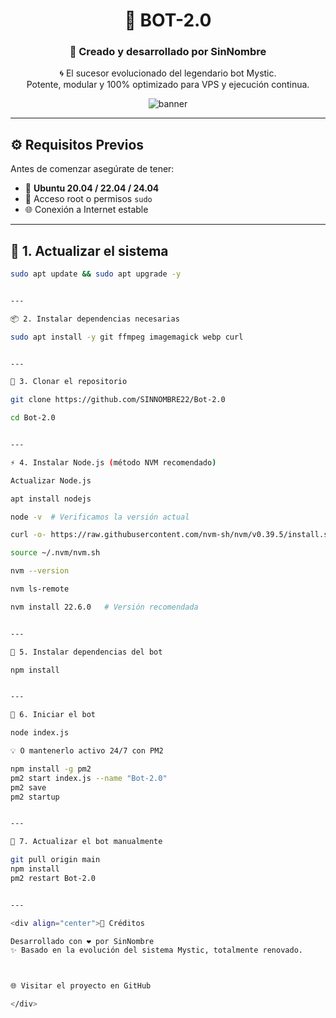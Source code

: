 
<div align="center">

# 💠 **BOT-2.0**
### 🤖 Creado y desarrollado por **SinNombre**

🌀 El sucesor evolucionado del legendario bot Mystic.  
Potente, modular y 100% optimizado para VPS y ejecución continua.

![banner](https://capsule-render.vercel.app/api?type=waving&color=0:3a0ca3,100:7209b7&height=120&section=header&text=BOT-2.0&fontColor=ffffff&fontSize=45&animation=twinkling)

</div>

---

## ⚙️ **Requisitos Previos**

Antes de comenzar asegúrate de tener:

- 🐧 **Ubuntu 20.04 / 22.04 / 24.04**
- 🔐 Acceso root o permisos `sudo`
- 🌐 Conexión a Internet estable

---

## 🧩 **1. Actualizar el sistema**

```bash
sudo apt update && sudo apt upgrade -y


---

📦 2. Instalar dependencias necesarias

sudo apt install -y git ffmpeg imagemagick webp curl


---

💾 3. Clonar el repositorio

git clone https://github.com/SINNOMBRE22/Bot-2.0

cd Bot-2.0


---

⚡ 4. Instalar Node.js (método NVM recomendado)

Actualizar Node.js

apt install nodejs

node -v  # Verificamos la versión actual

curl -o- https://raw.githubusercontent.com/nvm-sh/nvm/v0.39.5/install.sh | bash

source ~/.nvm/nvm.sh

nvm --version

nvm ls-remote

nvm install 22.6.0   # Versión recomendada


---

📘 5. Instalar dependencias del bot

npm install


---

🚀 6. Iniciar el bot

node index.js

💡 O mantenerlo activo 24/7 con PM2

npm install -g pm2
pm2 start index.js --name "Bot-2.0"
pm2 save
pm2 startup


---

🔄 7. Actualizar el bot manualmente

git pull origin main
npm install
pm2 restart Bot-2.0


---

<div align="center">🧠 Créditos

Desarrollado con ❤️ por SinNombre
✨ Basado en la evolución del sistema Mystic, totalmente renovado.



🌐 Visitar el proyecto en GitHub

</div>
```
